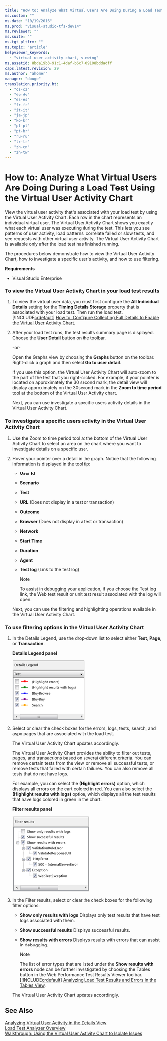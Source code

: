 ```yaml
---
title: "How to: Analyze What Virtual Users Are Doing During a Load Test Using the Virtual User Activity Chart"
ms.custom: ""
ms.date: "10/19/2016"
ms.prod: "visual-studio-tfs-dev14"
ms.reviewer: ""
ms.suite: ""
ms.tgt_pltfrm: ""
ms.topic: "article"
helpviewer_keywords: 
  - "virtual user activity chart, viewing"
ms.assetid: 8bda19b3-91c1-4daf-b6c7-09108bddadff
caps.latest.revision: 29
ms.author: "ahomer"
manager: "douge"
translation.priority.ht: 
  - "cs-cz"
  - "de-de"
  - "es-es"
  - "fr-fr"
  - "it-it"
  - "ja-jp"
  - "ko-kr"
  - "pl-pl"
  - "pt-br"
  - "ru-ru"
  - "tr-tr"
  - "zh-cn"
  - "zh-tw"
---
```

# How to: Analyze What Virtual Users Are Doing During a Load Test Using the Virtual User Activity Chart
View the virtual user activity that's associated with your load test by using the Virtual User Activity Chart. Each row in the chart represents an individual virtual user. The Virtual User Activity Chart shows you exactly what each virtual user was executing during the test. This lets you see patterns of user activity, load patterns, correlate failed or slow tests, and see requests with other virtual user activity. The Virtual User Activity Chart is available only after the load test has finished running.  
  
 The procedures below demonstrate how to view the Virtual User Activity Chart, how to investigate a specific user's activity, and how to use filtering.  
  
 **Requirements**  
  
-   Visual Studio Enterprise  
  
### To view the Virtual User Activity Chart in your load test results  
  
1.  To view the virtual user data, you must first configure the **All Individual Details** setting for the **Timing Details Storage** property that is associated with your load test. Then run the load test. [!INCLUDE[crdefault](../code-quality/includes/crdefault_md.md)] [How to: Configure Collecting Full Details to Enable the Virtual User Activity Chart](../test/cb22e43b-af4d-4e09-9389-3c3fa00786f7.md).  
  
2.  After your load test runs, the test results summary page is displayed. Choose the **User Detail** button on the toolbar.  
  
     -or-  
  
     Open the Graphs view by choosing the **Graphs** button on the toolbar. Right-click a graph and then select **Go to user detail**.  
  
     If you use this option, the Virtual User Activity Chart will auto-zoom to the part of the test that you right-clicked. For example, if your pointer is located on approximately the 30 second mark, the detail view will display approximately on the 30second mark in the **Zoom to time period** tool at the bottom of the Virtual User Activity chart.  
  
     Next, you can use investigate a specific users activity details in the Virtual User Activity Chart.  
  
### To investigate a specific users activity in the Virtual User Activity Chart  
  
1.  Use the Zoom to time period tool at the bottom of the Virtual User Activity Chart to select an area on the chart where you want to investigate details on a specific user.  
  
2.  Hover your pointer over a detail in the graph. Notice that the following information is displayed in the tool tip:  
  
    -   **User Id**  
  
    -   **Scenario**  
  
    -   **Test**  
  
    -   **URL** (Does not display in a test or transaction)  
  
    -   **Outcome**  
  
    -   **Browser** (Does not display in a test or transaction)  
  
    -   **Network**  
  
    -   **Start Time**  
  
    -   **Duration**  
  
    -   **Agent**  
  
    -   **Test log** (Link to the test log)  
  
        > [!NOTE]
        >  To assist in debugging your application, if you choose the Test log link, the Web test result or unit test result associated with the log will open.  
  
     Next, you can use the filtering and highlighting operations available in the Virtual User Activity Chart.  
  
### To use filtering options in the Virtual User Activity Chart  
  
1.  In the Details Legend, use the drop-down list to select either **Test**, **Page**, or **Transaction**.  
  
     **Details Legend panel**  
  
     ![Details legend panel](../test/media/ltest_detailslegend.png "LTest_DetailsLegend")  
  
2.  Select or clear the check boxes for the errors, logs, tests, search, and aspx pages that are associated with the load test.  
  
     The Virtual User Activity Chart updates accordingly.  
  
     The Virtual User Activity Chart provides the ability to filter out tests, pages, and transactions based on several different criteria. You can remove certain tests from the view, or remove all successful tests, or remove tests that failed with certain failures. You can also remove all tests that do not have logs.  
  
     For example, you can select the **(Highlight errors)** option, which displays all errors on the cart colored in red. You can also select the **(Highlight results with logs)** option, which displays all the test results that have logs colored in green in the chart.  
  
     **Filter results panel**  
  
     ![Filter results panel](../test/media/ltest_filterresults.png "LTest_FilterResults")  
  
3.  In the Filter results, select or clear the check boxes for the following filter options:  
  
    -   **Show only results with logs** Displays only test results that have test logs associated with them.  
  
    -   **Show successful results** Displays successful results.  
  
    -   **Show results with errors** Displays results with errors that can assist in debugging.  
  
        > [!NOTE]
        >  The list of error types that are listed under the **Show results with errors** node can be further investigated by choosing the Tables button in the Web Performance Test Results Viewer toolbar. [!INCLUDE[crdefault](../code-quality/includes/crdefault_md.md)] [Analyzing Load Test Results and Errors in the Tables View](../test/0a84bda3-6051-45eb-9c7f-d57419e1f97d.md).  
  
     The Virtual User Activity Chart updates accordingly.  
  
## See Also  
 [Analyzing Virtual User Activity in the Details View](../test/63f4bd42-3cfb-4eee-af68-e8334976539e.md)   
 [Load Test Analyzer Overview](../test/load-test-analyzer-overview.md)   
 [Walkthrough: Using the Virtual User Activity Chart to Isolate Issues](../test/walkthrough--using-the-virtual-user-activity-chart-to-isolate-issues.md)